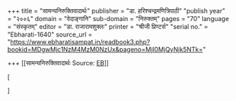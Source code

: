 +++
title = "सामन्यनिरुक्तिवादार्थः"
publisher = "डा. हरिश्चन्द्रमणित्रिपाठी"
"publish year" = "२००६"
domain = "वेदाङ्गानि"
sub-domain = "निरुक्तम्"
pages = "70"
language = "संस्कृतम्"
editor = "डा. राजारामशुक्लः"
printer = "श्रीजी प्रिण्टर्स"
"serial no." = "Ebharati-1640"
source_url = "https://www.ebharatisampat.in/readbook3.php?bookid=MDgwMjc1NzM4MzM0NzUx&pageno=MjI0MjQyNjk5NTk="

+++
[[सामन्यनिरुक्तिवादार्थः	Source: [EB](https://www.ebharatisampat.in/readbook3.php?bookid=MDgwMjc1NzM4MzM0NzUx&pageno=MjI0MjQyNjk5NTk=)]]

\[




\]
